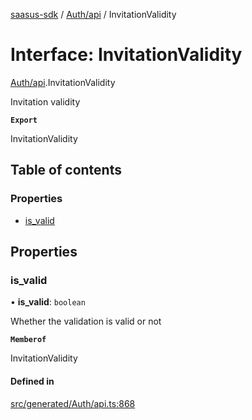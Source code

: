 [saasus-sdk](../README.md) / [Auth/api](../modules/Auth_api.md) / InvitationValidity

# Interface: InvitationValidity

[Auth/api](../modules/Auth_api.md).InvitationValidity

Invitation validity

**`Export`**

InvitationValidity

## Table of contents

### Properties

- [is\_valid](Auth_api.InvitationValidity.md#is_valid)

## Properties

### is\_valid

• **is\_valid**: `boolean`

Whether the validation is valid or not

**`Memberof`**

InvitationValidity

#### Defined in

[src/generated/Auth/api.ts:868](https://github.com/saasus-platform/saasus-sdk-javascript/blob/09ef427/src/generated/Auth/api.ts#L868)
